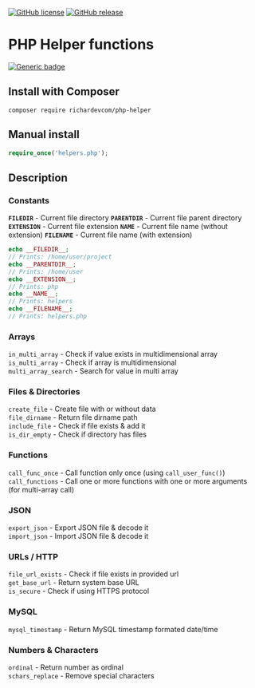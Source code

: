 [![GitHub license](https://img.shields.io/github/license/richardevcom/PHP-Helpers.svg)](https://github.com/richardevcom/PHP-Helpers/blob/master/LICENSE)
[![GitHub release](https://img.shields.io/github/release/richardevcom/PHP-Helpers.svg)](https://github.com/richardevcom/PHP-Helpers/releases/)

# PHP Helper functions
[![Generic badge](https://img.shields.io/badge/DOWNLOAD-HERE-brightgreen.svg)](https://github.com/richardevcom/PHP-Helpers/archive/master.zip)

## Install with Composer
```
composer require richardevcom/php-helper
```
## Manual install
```php
require_once('helpers.php');
```

## Description

### Constants
<code>__FILEDIR__</code>          - Current file directory
<code>__PARENTDIR__</code>        - Current file parent directory
<code>__EXTENSION__</code>        - Current file extension
<code>__NAME__</code>             - Current file name (without extension)
<code>__FILENAME__</code>         - Current file name (with extension)
```php
echo __FILEDIR__;
// Prints: /home/user/project
echo __PARENTDIR__;
// Prints: /home/user
echo __EXTENSION__;
// Prints: php
echo __NAME__;
// Prints: helpers
echo __FILENAME__;
// Prints: helpers.php
```

### Arrays
<code>in_multi_array</code>      - Check if value exists in multidimensional array<br/>
<code>is_multi_array</code>      - Check if array is multidimensional<br/>
<code>multi_array_search</code>  - Search for value in multi array<br/>

### Files & Directories
<code>create_file</code>         - Create file with or without data<br/>
<code>file_dirname</code>        - Return file dirname path<br/>
<code>include_file</code>        - Check if file exists & add it<br/>
<code>is_dir_empty</code>        - Check if directory has files<br/>

### Functions
<code>call_func_once</code>      - Call function only once (using <code>call_user_func()</code>)<br/>
<code>call_functions</code>      - Call one or more functions with one or more arguments (for multi-array call)<br/>

### JSON
<code>export_json</code>         - Export JSON file & decode it<br/>
<code>import_json</code>         - Import JSON file & decode it<br/>

### URLs / HTTP
<code>file_url_exists</code>     - Check if file exists in provided url<br/>
<code>get_base_url</code>        - Return system base URL<br/>
<code>is_secure</code>           - Check if using HTTPS protocol<br/>

### MySQL
<code>mysql_timestamp</code>     - Return MySQL timestamp formated date/time<br/>

### Numbers & Characters
<code>ordinal</code>             - Return number as ordinal<br/>
<code>schars_replace</code>      - Remove special characters<br/>
